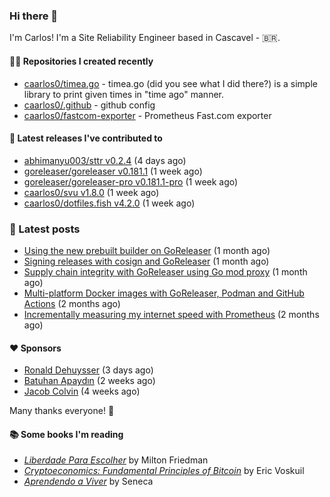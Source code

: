 ### Hi there 👋

I'm Carlos! I'm a Site Reliability Engineer based in Cascavel - 🇧🇷.

#### 👨‍💻 Repositories I created recently
- [caarlos0/timea.go](https://github.com/caarlos0/timea.go) - timea.go (did you see what I did there?) is a simple library to print given times in &#34;time ago&#34; manner.
- [caarlos0/.github](https://github.com/caarlos0/.github) - github config
- [caarlos0/fastcom-exporter](https://github.com/caarlos0/fastcom-exporter) - Prometheus Fast.com exporter

#### 🚀 Latest releases I've contributed to


- [abhimanyu003/sttr v0.2.4](https://github.com/abhimanyu003/sttr/releases/tag/v0.2.4) (4 days ago)
- [goreleaser/goreleaser v0.181.1](https://github.com/goreleaser/goreleaser/releases/tag/v0.181.1) (1 week ago)
- [goreleaser/goreleaser-pro v0.181.1-pro](https://github.com/goreleaser/goreleaser-pro/releases/tag/v0.181.1-pro) (1 week ago)
- [caarlos0/svu v1.8.0](https://github.com/caarlos0/svu/releases/tag/v1.8.0) (1 week ago)
- [caarlos0/dotfiles.fish v4.2.0](https://github.com/caarlos0/dotfiles.fish/releases/tag/v4.2.0) (1 week ago)

### 📄 Latest posts
- [Using the new prebuilt builder on GoReleaser](https://carlosbecker.com/posts/goreleaser-prebuilt/) (1 month ago)
- [Signing releases with cosign and GoReleaser](https://carlosbecker.com/posts/goreleaser-cosign/) (1 month ago)
- [Supply chain integrity with GoReleaser using Go mod proxy](https://carlosbecker.com/posts/supply-chain-goreleaser-go-mod-proxy/) (1 month ago)
- [Multi-platform Docker images with GoReleaser, Podman and GitHub Actions](https://carlosbecker.com/posts/goreleaser-actions-podman/) (2 months ago)
- [Incrementally measuring my internet speed with Prometheus](https://carlosbecker.com/posts/speedtest-prometheus/) (2 months ago)

#### ❤️ Sponsors
- [Ronald Dehuysser](https://github.com/rdehuyss) (3 days ago)
- [Batuhan Apaydın](https://github.com/developer-guy) (2 weeks ago)
- [Jacob Colvin](https://github.com/MacroPower) (4 weeks ago)

Many thanks everyone! 🙏

#### 📚 Some books I'm reading
- _[Liberdade Para Escolher](https://www.goodreads.com/book/show/17238591-liberdade-para-escolher)_ by Milton Friedman
- _[Cryptoeconomics: Fundamental Principles of Bitcoin](https://www.goodreads.com/book/show/56919322-cryptoeconomics)_ by Eric Voskuil
- _[Aprendendo a Viver](https://www.goodreads.com/book/show/28219486-aprendendo-a-viver)_ by Seneca
